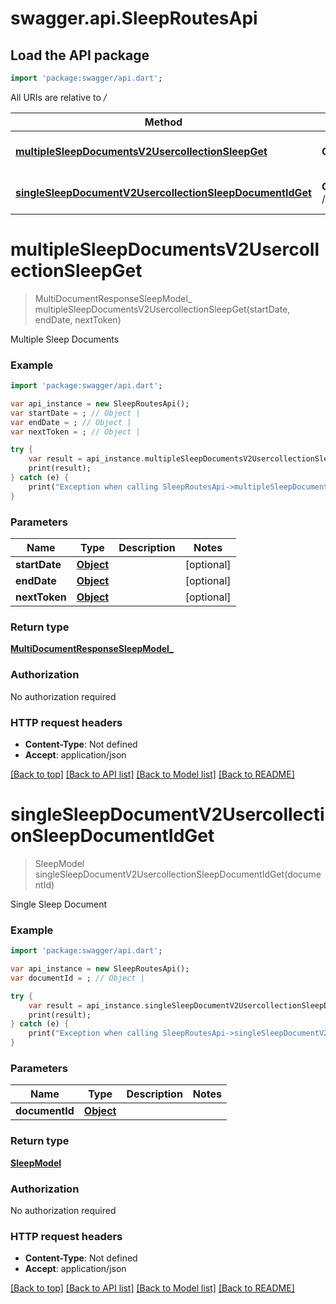 # swagger.api.SleepRoutesApi

## Load the API package
```dart
import 'package:swagger/api.dart';
```

All URIs are relative to */*

Method | HTTP request | Description
------------- | ------------- | -------------
[**multipleSleepDocumentsV2UsercollectionSleepGet**](SleepRoutesApi.md#multipleSleepDocumentsV2UsercollectionSleepGet) | **GET** /v2/usercollection/sleep | Multiple Sleep Documents
[**singleSleepDocumentV2UsercollectionSleepDocumentIdGet**](SleepRoutesApi.md#singleSleepDocumentV2UsercollectionSleepDocumentIdGet) | **GET** /v2/usercollection/sleep/{document_id} | Single Sleep Document

# **multipleSleepDocumentsV2UsercollectionSleepGet**
> MultiDocumentResponseSleepModel_ multipleSleepDocumentsV2UsercollectionSleepGet(startDate, endDate, nextToken)

Multiple Sleep Documents

### Example
```dart
import 'package:swagger/api.dart';

var api_instance = new SleepRoutesApi();
var startDate = ; // Object | 
var endDate = ; // Object | 
var nextToken = ; // Object | 

try {
    var result = api_instance.multipleSleepDocumentsV2UsercollectionSleepGet(startDate, endDate, nextToken);
    print(result);
} catch (e) {
    print("Exception when calling SleepRoutesApi->multipleSleepDocumentsV2UsercollectionSleepGet: $e\n");
}
```

### Parameters

Name | Type | Description  | Notes
------------- | ------------- | ------------- | -------------
 **startDate** | [**Object**](.md)|  | [optional] 
 **endDate** | [**Object**](.md)|  | [optional] 
 **nextToken** | [**Object**](.md)|  | [optional] 

### Return type

[**MultiDocumentResponseSleepModel_**](MultiDocumentResponseSleepModel_.md)

### Authorization

No authorization required

### HTTP request headers

 - **Content-Type**: Not defined
 - **Accept**: application/json

[[Back to top]](#) [[Back to API list]](../README.md#documentation-for-api-endpoints) [[Back to Model list]](../README.md#documentation-for-models) [[Back to README]](../README.md)

# **singleSleepDocumentV2UsercollectionSleepDocumentIdGet**
> SleepModel singleSleepDocumentV2UsercollectionSleepDocumentIdGet(documentId)

Single Sleep Document

### Example
```dart
import 'package:swagger/api.dart';

var api_instance = new SleepRoutesApi();
var documentId = ; // Object | 

try {
    var result = api_instance.singleSleepDocumentV2UsercollectionSleepDocumentIdGet(documentId);
    print(result);
} catch (e) {
    print("Exception when calling SleepRoutesApi->singleSleepDocumentV2UsercollectionSleepDocumentIdGet: $e\n");
}
```

### Parameters

Name | Type | Description  | Notes
------------- | ------------- | ------------- | -------------
 **documentId** | [**Object**](.md)|  | 

### Return type

[**SleepModel**](SleepModel.md)

### Authorization

No authorization required

### HTTP request headers

 - **Content-Type**: Not defined
 - **Accept**: application/json

[[Back to top]](#) [[Back to API list]](../README.md#documentation-for-api-endpoints) [[Back to Model list]](../README.md#documentation-for-models) [[Back to README]](../README.md)

